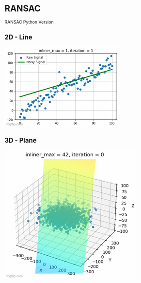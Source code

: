 # RANSAC
RANSAC Python Version

## 2D - Line
![](https://github.com/InguChoi/RANSAC/blob/main/gif/2D_Result.gif)

## 3D - Plane
![](https://github.com/InguChoi/RANSAC/blob/main/gif/3D_Result.gif)
